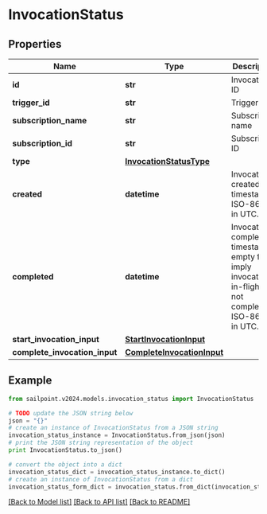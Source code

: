 # InvocationStatus


## Properties

Name | Type | Description | Notes
------------ | ------------- | ------------- | -------------
**id** | **str** | Invocation ID | 
**trigger_id** | **str** | Trigger ID | 
**subscription_name** | **str** | Subscription name | 
**subscription_id** | **str** | Subscription ID | 
**type** | [**InvocationStatusType**](InvocationStatusType.md) |  | 
**created** | **datetime** | Invocation created timestamp. ISO-8601 in UTC. | 
**completed** | **datetime** | Invocation completed timestamp; empty fields imply invocation is in-flight or not completed. ISO-8601 in UTC. | [optional] 
**start_invocation_input** | [**StartInvocationInput**](StartInvocationInput.md) |  | 
**complete_invocation_input** | [**CompleteInvocationInput**](CompleteInvocationInput.md) |  | [optional] 

## Example

```python
from sailpoint.v2024.models.invocation_status import InvocationStatus

# TODO update the JSON string below
json = "{}"
# create an instance of InvocationStatus from a JSON string
invocation_status_instance = InvocationStatus.from_json(json)
# print the JSON string representation of the object
print InvocationStatus.to_json()

# convert the object into a dict
invocation_status_dict = invocation_status_instance.to_dict()
# create an instance of InvocationStatus from a dict
invocation_status_form_dict = invocation_status.from_dict(invocation_status_dict)
```
[[Back to Model list]](../README.md#documentation-for-models) [[Back to API list]](../README.md#documentation-for-api-endpoints) [[Back to README]](../README.md)


